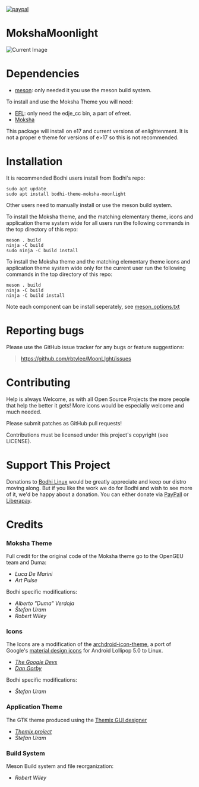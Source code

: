 [![paypal](https://www.paypalobjects.com/en_US/i/btn/btn_donate_SM.gif)](https://www.paypal.com/paypalme/rbtylee)

# MokshaMoonlight

![Current Image](http://i.imgur.com/kM9AIVv.png "Moonlight Theme")

# Dependencies

* [meson](https://mesonbuild.com/): only needed it you use the meson build system.

To install and use the Moksha Theme you will need:
* [EFL](https://www.enlightenment.org/download): only need the edje_cc bin, a part of efreet.
* [Moksha](https://github.com/JeffHoogland/moksha)

This package will install on e17 and current versions of enlightenment. It is not a proper e theme for versions of e>17 so this is not recommended.

# Installation

It is recommended Bodhi users install from Bodhi's repo:

```ShellSession
sudo apt update
sudo apt install bodhi-theme-moksha-moonlight
```
Other users need to manually install or use the meson build system.

To install the Moksha theme, and the matching elementary theme, icons and application theme system wide for all users run the following commands in the top directory of this repo:

```ShellSession
meson . build
ninja -C build
sudo ninja -C build install
```
To install the Moksha theme and the matching elementary theme icons and application theme system wide only for the current user run the following commands in the top directory of this repo:

```ShellSession
meson . build
ninja -C build
ninja -C build install
```
Note each component can be install seperately, see [meson_options.txt](https://github.com/rbtylee/MoonLIght/blob/master/meson_options.txt)

# Reporting bugs

Please use the GitHub issue tracker for any bugs or feature suggestions:

>https://github.com/rbtylee/MoonLIght/issues

# Contributing

Help is always Welcome, as with all Open Source Projects the more people that help the better it gets!
More icons would be especially welcome and much needed.

Please submit patches as GitHub pull requests!

Contributions must be licensed under this project's copyright (see LICENSE).

# Support This Project

Donations to [Bodhi Linux](https://www.bodhilinux.com/donate/) would be greatly appreciate and keep our distro moving along. But if you like the work we do for Bodhi and wish to see more of it, we'd be happy about a donation. You can either donate via [PayPall](https://www.paypal.com/paypalme/rbtylee) or [Liberapay](https://liberapay.com/ylee/). 

# Credits
###  Moksha Theme
Full credit for the original code of the Moksha theme go to the OpenGEU team and Duma:
* _*Luca De Marini*_
* _*Art Pulse*_

Bodhi specific modifications:
* _*Alberto "Duma" Verdoja*_
* _*Štefan Uram*_
* _*Robert Wiley*_

###  Icons
The Icons are a modification of the [archdroid-icon-theme](https://github.com/GreenRaccoon23/archdroid-icon-theme), a port of Google's [material design icons](https://material.io/guidelines/) for Android Lollipop 5.0 to Linux.
* _*[The Google Devs](https://github.com/google/material-design-icons/graphs/contributors)*_
* _*[Dan Gorby](https://github.com/GreenRaccoon23)*_
 
Bodhi specific modifications:
* _*Štefan Uram*_

###  Application Theme
The GTK theme produced using the [Themix GUI designer](https://github.com/themix-project/oomox)
* _*[Themix project](https://github.com/themix-project)*_
* _*Štefan Uram*_

###  Build System
Meson Build system and file reorganization:
* _*Robert Wiley*_
